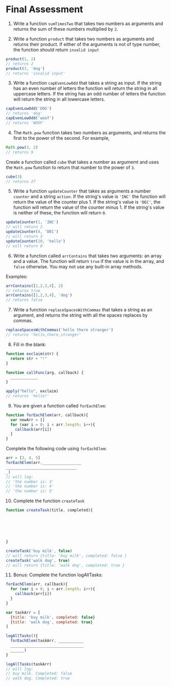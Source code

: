 # Final Assessment

1. Write a function `sumTimesTwo` that takes two numbers as arguments and returns the sum of these numbers multiplied by `2`.

2. Write a function `product` that takes two numbers as arguments and returns their product. If either of the arguments is not of type number, the function should return `invalid input`

```js
product(1, 2)
// returns 2
product(3, 'dog')
// returns 'invalid input'
```

3. Write a function `capEvenLowOdd` that takes a string as input. If the string has an even number of letters the function will return the string in all uppercase letters. If the string has an odd number of letters the function will return the string in all lowercase letters.

```js
capEvenLowOdd('DOG')
// returns 'dog'
capEvenLowOdd('woof')
// returns 'WOOF'
```

4. The `Math.pow` function takes two numbers as arguments, and returns the first to the power of the second. For example,

```js
Math.pow(3, 2)
// returns 9
```

Create a function called `cube` that takes a number as argumemt and uses the `Math.pow` function to return that number to the power of `3`.

```js
cube(3)
// returns 27
```

5. Write a function `updateCounter` that takes as arguments a number `counter` and a string `action`. If the string's value is `'INC'` the function will return the  value of the counter plus 1. If the string's value is `'DEC'`, the function will return the value of the counter minus 1. If the string's value is neither of these, the function will return `0`.

```js
updateCounter(1, 'INC')
// will return 2
updateCounter(4, 'DEC')
// will return 3
updateCounter(10, 'hello')
// will return 0
```

6. Write a function called `arrContains` that takes two arguments: an array and a value. The function will return `true` if the value is in the array, and `false` otherwise. You may not use any built-in array methods.

Examples:

```js
arrContains([1,2,3,4], 2)
// returns true
arrContains([1,2,3,4], 'dog')
// returns false
```

7. Write a function `replaceSpacesWithCommas` that takes a string as an argument, and returns the string with all the spaces replaces by commas.

```js
replaceSpacesWithCommas('hello there stranger')
// returns 'hello,there,stranger'
```

8. Fill in the blank:

```js
function exclaim(str) {
  return str + "!"
}

function callFunc(arg, callback) {
  ____________
}

apply("hello", exclaim)
// returns 'hello!'
```

9. You are given a function called `forEachElem`:

```js
function forEachElem(arr, callback){
  var newArr = []
  for (var i = 0; i < arr.length; i++){
    callback(arr[i])
  }
}
```

Complete the following code using `forEachElem`:

```js
arr = [3, 4, 5]
forEachElem(arr,_________________
_______________________________
_)
// will log:
// 'the number is: 3'
// 'the number is: 4'
// 'the number is: 5'
```

10. Complete the function `createTask`

```js
function createTask(title, completed){






}

createTask('buy milk', false)
// will return {title: 'buy milk', completed: false }
createTask('walk dog', true)
// will return {title: 'walk dog', completed: true }

```

11. Bonus: Complete the function logAllTasks:

```js
forEachElem(arr, callback){
  for (var i = 0; i < arr.length; i++){
    callback(arr[i])
  }
}

var taskArr = [
  {title: 'buy milk', completed: false}
  {title: 'walk dog', completed: true}
]

logAllTasks(){
  forEachElem(taskArr, ___________
  ________________________________
  ______)
}

logAllTasks(taskArr)
// will log:
// buy milk. Completed: false
// walk dog. Completed: true
```